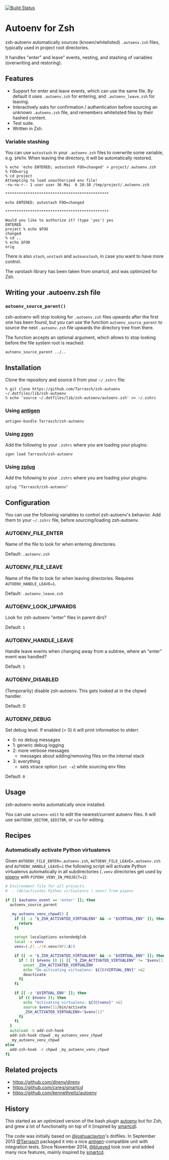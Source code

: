 [![Build Status](https://travis-ci.org/Tarrasch/zsh-autoenv.svg?branch=master)](https://travis-ci.org/Tarrasch/zsh-autoenv)

# Autoenv for Zsh

zsh-autoenv automatically sources (known/whitelisted) `.autoenv.zsh` files,
typically used in project root directories.

It handles "enter" and leave" events, nesting, and stashing of
variables (overwriting and restoring).

## Features

- Support for enter and leave events, which can use the same file.
  By default it uses `.autoenv.zsh` for entering, and `.autoenv_leave.zsh`
  for leaving.
- Interactively asks for confirmation / authentication before sourcing an
  unknown `.autoenv.zsh` file, and remembers whitelisted files by their
  hashed content.
- Test suite.
- Written in Zsh.

### Variable stashing

You can use `autostash` in your `.autoenv.zsh` files to overwrite some
variable, e.g.  `$PATH`.  When leaving the directory, it will be automatically
restored.

    % echo 'echo ENTERED; autostash FOO=changed' > project/.autoenv.zsh
    % FOO=orig
    % cd project
    Attempting to load unauthorized env file!
    -rw-rw-r-- 1 user user 36 Mai  6 20:38 /tmp/project/.autoenv.zsh

    **********************************************

    echo ENTERED; autostash FOO=changed

    **********************************************

    Would you like to authorize it? (type 'yes') yes
    ENTERED
    project % echo $FOO
    changed
    % cd ..
    % echo $FOO
    orig

There is also `stash`, `unstash` and `autounstash`, in case you want to
have more control.

The varstash library has been taken from smartcd, and was optimized for Zsh.

## Writing your .autoenv.zsh file

### `autoenv_source_parent()`

zsh-autoenv will stop looking for `.autoenv.zsh` files upwards after the first
one has been found, but you can use the function `autoenv_source_parent` to
source the next `.autoenv.zsh` file upwards the directory tree from there.

The function accepts an optional argument, which allows to stop looking before
the file system root is reached:

```zsh
autoenv_source_parent ../..
```

## Installation

Clone the repository and source it from your `~/.zshrc` file:

    % git clone https://github.com/Tarrasch/zsh-autoenv ~/.dotfiles/lib/zsh-autoenv
    % echo 'source ~/.dotfiles/lib/zsh-autoenv/autoenv.zsh' >> ~/.zshrc

### Using [antigen](https://github.com/zsh-users/antigen)

    antigen-bundle Tarrasch/zsh-autoenv

### Using [zgen](https://github.com/tarjoilija/zgen)

Add the following to your `.zshrc` where you are loading your plugins:

    zgen load Tarrasch/zsh-autoenv

### Using [zplug](https://github.com/zplug/zplug)

Add the following to your `.zshrc` where you are loading your plugins:

    zplug "Tarrasch/zsh-autoenv"

## Configuration

You can use the following variables to control zsh-autoenv's behavior.
Add them to your `~/.zshrc` file, before sourcing/loading zsh-autoenv.

### AUTOENV_FILE_ENTER

Name of the file to look for when entering directories.

Default: `.autoenv.zsh`

### AUTOENV_FILE_LEAVE

Name of the file to look for when leaving directories.
Requires `AUTOENV_HANDLE_LEAVE=1`.

Default: `.autoenv_leave.zsh`

### AUTOENV_LOOK_UPWARDS

Look for zsh-autoenv "enter" files in parent dirs?

Default: `1`

### AUTOENV_HANDLE_LEAVE

Handle leave events when changing away from a subtree, where an "enter"
event was handled?

Default: `1`

### AUTOENV\_DISABLED

(Temporarily) disable zsh-autoenv. This gets looked at in the chpwd handler.

Default: 0

### AUTOENV\_DEBUG

Set debug level. If enabled (> 0) it will print information to stderr.

- 0: no debug messages
- 1: generic debug logging
- 2: more verbose messages
  - messages about adding/removing files on the internal stack
- 3: everything
  - sets xtrace option (`set -x`) while sourcing env files

Default: `0`

## Usage

zsh-autoenv works automatically once installed.

You can use ``autoenv-edit`` to edit the nearest/current autoenv files.
It will use ``$AUTOENV_EDITOR``, ``$EDITOR``, or ``vim`` for editing.

## Recipes

### Automatically activate Python virtualenvs

Given `AUTOENV_FILE_ENTER=.autoenv.zsh`, `AUTOENV_FILE_LEAVE=.autoenv.zsh` and
`AUTOENV_HANDLE_LEAVE=1` the following script will activate Python virtualenvs
automatically in all subdirectories (`.venv` directories get used by
[pipenv](https://github.com/kennethreitz/pipenv) with
`PIPENV_VENV_IN_PROJECT=1`):

```zsh
# Environment file for all projects.
#  - (de)activates Python virtualenvs (.venv) from pipenv

if [[ $autoenv_event == 'enter' ]]; then
  autoenv_source_parent

  _my_autoenv_venv_chpwd() {
    if [[ -z "$_ZSH_ACTIVATED_VIRTUALENV" && -n "$VIRTUAL_ENV" ]]; then
      return
    fi

    setopt localoptions extendedglob
    local -a venv
    venv=(./(../)#.venv(NY1:A))

    if [[ -n "$_ZSH_ACTIVATED_VIRTUALENV" && -n "$VIRTUAL_ENV" ]]; then
      if ! (( $#venv )) || [[ "$_ZSH_ACTIVATED_VIRTUALENV" != "$venv[1]" ]]; then
        unset _ZSH_ACTIVATED_VIRTUALENV
        echo "De-activating virtualenv: ${(D)VIRTUAL_ENV}" >&2
        deactivate
      fi
    fi

    if [[ -z "$VIRTUAL_ENV" ]]; then
      if (( $#venv )); then
        echo "Activating virtualenv: ${(D)venv}" >&2
        source $venv[1]/bin/activate
        _ZSH_ACTIVATED_VIRTUALENV="$venv[1]"
      fi
    fi
  }
  autoload -U add-zsh-hook
  add-zsh-hook chpwd _my_autoenv_venv_chpwd
  _my_autoenv_venv_chpwd
else
  add-zsh-hook -d chpwd _my_autoenv_venv_chpwd
fi
```

## Related projects

- <https://github.com/direnv/direnv>
- <https://github.com/cxreg/smartcd>
- <https://github.com/kennethreitz/autoenv>

## History

This started as an optimized version of the bash plugin
[autoenv](https://github.com/kennethreitz/autoenv) but for Zsh, and grew a lot
of functionality on top of it (inspired by [smartcd]).

The code was initially based on
[@joshuaclayton](https://github.com/joshuaclayton)'s dotfiles.
In September 2013 [@Tarrasch](https://github.com/Tarrasch) packaged it into a
nice [antigen]-compatible unit with integration tests. Since November 2014,
[@blueyed](https://github.com/blueyed) took over and added many nice
features, mainly inspired by [smartcd].

[antigen]: https://github.com/Tarrasch/antigen-hs
[smartcd]: https://github.com/cxreg/smartcd
